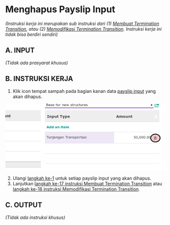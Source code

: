 # Menghapus Payslip Input

*(Instruksi kerja ini merupakan sub instruksi dari (1) [Membuat Termination Transition](./membuat.md), atau (2) [Memodifikasi Termination Transition](./modifikasi.md). Instruksi kerja ini tidak bisa berdiri sendiri)*

## A. INPUT

*(Tidak ada prasyarat khusus)*

## B. INSTRUKSI KERJA

1. <a name="l1">Klik</a> icon tempat sampah pada bagian kanan data [payslip input](./penjelasan.md#tabel-input-types) yang akan dihapus.

![](../../img/termination-transition/tombol-hapus-payslip-input.png)

2. Ulangi [langkah ke-1](#l1) untuk setiap payslip input yang akan dihapus.
3. Lanjutkan [langkah ke-17 instruksi Membuat Termination Transition](./membuat.md#l17) atau [langkah ke-18 instruksi Memodifikasi Termination Transition](./modifikasi.md#l18).

## C. OUTPUT

*(Tidak ada instruksi khusus)*

